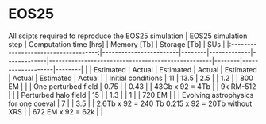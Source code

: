# EOS25
All scipts required to reproduce the EOS25 simulation
|         EOS25 simulation step        | Computation time [hrs]          | Memory [Tb]               | Storage [Tb]                                               | SUs                        |
|:------------------------------------:|------------------------|--------|-------------|-------------|---------------------------------------------------|--------|-------------------|--------|
|                                      | Estimated              | Actual | Estimated   | Actual      | Estimated                                         | Actual | Estimated         | Actual |
| Initial conditions                   | 11                     | 13.5   | 2.5         |             | 1.2                                               |        | 800 EM            |        |
| One perturbed field                  | 0.75                   |        | 0.43        |             | 43Gb x 92 = 4Tb                                   |        | 9k RM-512         |        |
| Perturbed halo field                 | 15                     |        | 1.3         |             | 1                                                 |        | 720 EM            |        |
| Evolving astrophysics for one coeval | 7                      |        | 3.5         |             | 2.6Tb x 92 = 240 Tb 0.215 x 92 = 20Tb without XRS |        | 672 EM x 92 = 62k |        |
